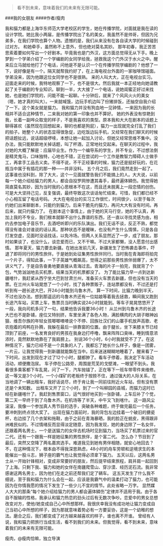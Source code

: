 > 看不到未来，意味着我们的未来有无限可能。

###我的女朋友
####作者/瘦肉

我和猫力都是上海华东师范大学老校区的学生，她在传播学院，对面就是我在读的设计学院。她比我小两届，是传播学院出了名的美女。我虽然不是帅哥，但因为兄弟多，在我们学院也算个人物。遗憾的是，我们从来没有在各自读大学的时候碰到过对方。
和她牵手，虽然称不上意外，但也绝对莫名其妙。
那年初春，我正苦苦思索着要如何写出一个好剧本。毕竟我也是门外汉，这方面总觉得无从下手。晚上梦到一个学弟介绍了一个学编剧的女同学给我，拯救我这个门外汉于水火之中。醒来后立马就给他打了个电话，问他是不是认识一个在传播学院学编剧的？他想了一下，说好像是有一个。隔天就帮我约好了，在上海电视台外面的一家咖啡馆碰面。学弟没来，因为他跟这位女同学也不是很熟。
来的人叫大大，正在电视台实习。迎面走来的时候，我特地观察了一下，也不是很大。然后我就一本正经地向她请教起了关于编剧的专业知识。聊到一半，大大接了一个电话，说她闺蜜正好过来找她，也是她们学院的，问能不能一起聊。十分钟后，就来了个风风火火的美女（嗯，她才真的叫大）。一来就喊饿，边玩手机边叫了份猪排饭，还抽空自我介绍了一下。这个美女就是猫力。
我和猫力并没有狗血地一见钟情，一来因为我的长相并不适合这种情节，二来我对她的第一印象也并不算好。
她的外表没有惊艳到我，长着一副哗众取宠的样子，不是我喜欢的类型。原本我和大大在剧本的话题上聊得甚欢（虽然现在回想起来，聊的也都是狗屁），猫力一出现就完全打乱了我们的拍子。她整个人的状态显得很急促，边吃饭边玩手机，又经常在我们聊天的时候把话题扯远，说话超级啰嗦，本想让她一起加入讨论，但她又经常思维不集中。没办法，我只能默默地关掉话题，叫了杯酒，正常地社交起来。在聊天的过程中，我对她的大概了解是：应届毕业生。作为一个编导系的学生，并不专业，不过想法倒是精灵鬼马，口味独特，心地也不错，正在尝试的一个工作是教智力障碍人士做手工，再拿手工品去义卖。不得不说，不干正经事的时候，猫力还是挺好玩的，在花瓶当中属于有插花的那一种——并非没料。
五个月之后，我们竟然走到一起了。这事谁也没料到，除了大大，这个一见面就警告我们不能搞上的人。大大说，以前每一个她介绍给猫力的男人，都会自投罗网惨遭其毒手，最终遍体鳞伤。我觉得她简直莫名其妙，因为当时我的心思根本不在这，而且还未脱离上一段恋情的创伤。可是大大坚持己见，反复强调，最终导致这次谈话匆忙结束。可惜，我们都已经不小心相互留了电话号码。
大大在电视台的实习工作很忙，时间很少，以至于每次约她们出来聊剧本，只能约到猫力。后来干脆先约猫力，再问大大有没有时间。再后来，就只约猫力了。
在剧本这个事情上，由于她的天马行空，她的不认真，再加上我的不专业，我们根本就聊不出什么靠谱的东西，还一直以寻找灵感为由，相约去参加电子音乐节，去酒吧听即兴的乐队演出。我们无话不谈，反正不熟，都觉得没有谁会对谁说的话认真。那种状态不是暧昧，也没有产生什么情愫，只是各自打发空虚，见面时没话找话，以免冷场。但两人关系显然近了一步，成了朋友。那时如果谈了，也没什么，谈恋爱而已，又不干嘛。不过大家都懒，没人愿意付出感情。
那年夏天，猫力要去新疆。在她出发前几天，新疆发生了恐怖袭击事件，吓退了即将同行的男性旅伴。于是她到处征集男性旅伴同行。当时我在青海即将拍完一个片子，得知此事，一下子英雄气概飙高，觉得之前那些男性旅伴弱爆了，太不讲义气了，于是自告奋勇地要直接从青海过去。青海的片子一拍完，我就背了个包，气势汹汹地去买机票，结果当天的机票都没了。
为了能比猫力早一点到达新疆喀什，我赶紧从西宁坐大巴到甘肃兰州，准备买火车票去新疆，但也没有当天的票。在兰州火车站晃悠了一个小时，找了各种票贩子，连站票都没有，不过还是打听到有一趟长途大巴，开24小时能到乌鲁木齐。
算一下时间，比猫力晚到半天，不过也没办法。想到那遥远的乌鲁木齐还有一位姑娘等着我去拯救，瞬间我又跑到长途汽车站，买票上车，售票员当时确实说24小时就能到。等车子晃晃悠悠开了一段，我向司机多问了一句，结果他告诉我要36小时！
从兰州到乌鲁木齐的长途大巴也不是卧铺，座位又特别挤，车里坐满了各色人物，满脸横肉的大胡子眼神凶狠、维吾尔族的年轻女孩唧唧喳喳说个不停、回族壮汉们的山寨手机放声高歌、老农抱着的鸡鸭在扑腾，我躲在最后一排靠窗的位置。由于腿长，坐下来膝关节已经顶到了前座，一名发育良好的男孩在我身边打呼噜，飘来阵阵口臭味，睡到情意浓浓时，竟然默默地靠在了我肩膀上。
别说36个小时，6小时我就受不了了。在这种情况下，猫力已经不是一个具象的人了，我都忘了她长什么样子，像是一团雾，一片云，让我觉得我一到新疆就能飘在当中。后来迷迷糊糊地睡着了，醒来看了一下时间，出发到现在才过了12个小时，腿都肿了。看车子停着，我决定下车活动活动，顺便撒泡尿。
车子停在公路旁，周围是荒芜的戈壁滩，一眼望不到头。我看很多乘客都下车乱晃，问了一下，汽车抛锚了，正在等下一班车带零件来维修。这一等又是3个小时。一个小煤矿的老板终于按捺不住，通过强大的人际关系，在当地调了一辆出租车，我好话说尽，终于肯让我一同前往附近火车站，但有没有票还是个未知数。
出租车又开了三个小时，到了一个叫柳园的县城，而猫力这时已经在新疆喀什了。我赶到售票窗口，运气很好地买到一张卧铺，上车后补了个觉，第二天一早终于到了乌鲁木齐。在机场等了半天，中午又飞到喀什。
这一路风尘滚滚，我像一个参加真人秀节目的选手，突破各种难题，终于做完最后一个任务，要冲刺到终点领大奖了。
出现在猫力面前时，我的背包左边挂着一个破旧的搪瓷杯，右边挂了几个衣架和拖鞋，由于之前在青海暴晒，我的脸正在蜕皮，黑得跟非洲难民似的。不过情绪反而显得淡定随意，因为我发现，她的身边除了一名女伴，还跟着两名男士。一个是送猫力的女伴去机场时见到猫力，当场买了机票过来的官二代。还有一个跟我一样是她征集的男性旅伴，是个富二代。
怎么办？节目到了最后，突然又空降了两名嘉宾选手。难道我见到她有男伴相随，就安心地回去？不，在这种情况下，根本由不得我深思熟虑，48小时的舟车劳顿和逆境求生的本能催出一股斗志，狮子座的霸气也让我觉得必须拿下猫力。
五天以后，这两名男士从一开始针锋相对，变成非常要好的朋友，然后提早结束旅程，肩并肩一起回到了上海。只剩下我、猫力和她的女伴在南疆爬雪山、穿沙漠、经历泥石流。我非常感谢这两名男士，因为他们在走之前还帮我们定了辆车。
这五天发生了什么我不细说，至于我和猫力为什么会在一起，应该是我霸气中的温柔打动了猫力，也可能因为在你情我愿的情况下发生了一些少儿不宜的情节。此处省略一万字。
显然媒人大大的那条“每个她介绍给猫力的男人都会遍体鳞伤”定律并不适用于我。由于各自不服输的性格，我承认和猫力热恋的劲头过后有无数次争吵。恋爱中的男女总想改变对方，使他/她变成自己心中所想那样。我很庆幸我没有成功地让猫力变成自己当初心中所想的样子，因为那就意味着势必有一方要妥协，这是一个幼稚的想法。磨合之后，我们都变成了对方越来越喜欢的样子，谁也离不开谁。
曾经有人说，我和猫力把旅行当成生活，看不到我们的未来。但我觉得，看不到未来，意味着我们的未来有无限可能。


瘦肉，@瘦肉恰嘛，独立导演 